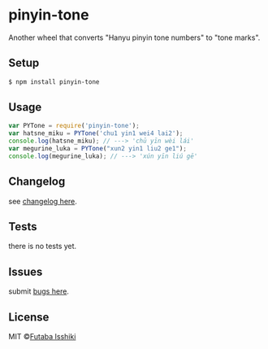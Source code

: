 # pinyin-tone
Another wheel that converts "Hanyu pinyin tone numbers" to "tone marks".

## Setup
```bash
$ npm install pinyin-tone
```

## Usage
```javascript
var PYTone = require('pinyin-tone');
var hatsne_miku = PYTone('chu1 yin1 wei4 lai2');
console.log(hatsne_miku); // ---> 'chū yīn wèi lái'
var megurine_luka = PYTone("xun2 yin1 liu2 ge1");
console.log(megurine_luka); // ---> 'xún yīn liú gē'
```

## Changelog

see [changelog here](https://github.com/issiki/pinyin-tone-marks/).

## Tests

there is no tests yet.

## Issues

submit [bugs here](https://github.com/issiki/pinyin-tone-marks/issues).

## License
MIT ©[Futaba Isshiki](https://www.futaba.love)
